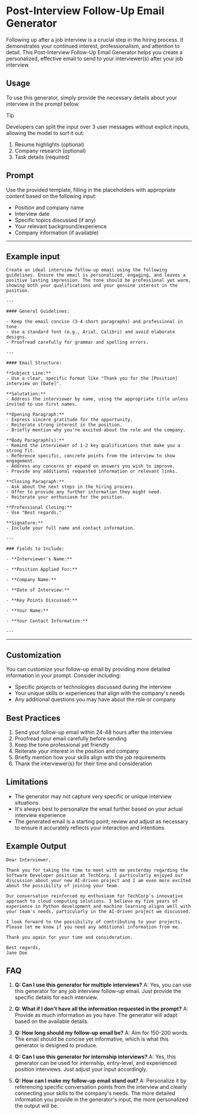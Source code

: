 # Post-Interview Follow-Up Email Generator

Following up after a job interview is a crucial step in the hiring process. It demonstrates your continued interest, professionalism, and attention to detail. This Post-Interview Follow-Up Email Generator helps you create a personalized, effective email to send to your interviewer(s) after your job interview.

## Usage
To use this generator, simply provide the necessary details about your interview in the prompt below.


> [!TIP]
> Developers can split the input over 3 user messages without explicit inputs, allowing the model to sort it out:
> 1. Resume highlights (optional)
> 2. Company research (optional)
> 3. Task details (required)

## Prompt

Use the provided template, filling in the placeholders with appropriate content based on the following input:

- Position and company name
- Interview date
- Specific topics discussed (if any)
- Your relevant background/experience
- Company information (if available)

---

## Example input

```plaintext
Create an ideal interview follow-up email using the following guidelines. Ensure the email is personalized, engaging, and leaves a positive lasting impression. The tone should be professional yet warm, showing both your qualifications and your genuine interest in the position.

---

#### General Guidelines:

- Keep the email concise (3-4 short paragraphs) and professional in tone.
- Use a standard font (e.g., Arial, Calibri) and avoid elaborate designs.
- Proofread carefully for grammar and spelling errors.

---

#### Email Structure:

**Subject Line:**
- Use a clear, specific format like "Thank you for the [Position] interview on [Date]".

**Salutation:**
- Address the interviewer by name, using the appropriate title unless invited to use first names.

**Opening Paragraph:**
- Express sincere gratitude for the opportunity.
- Reiterate strong interest in the position.
- Briefly mention why you're excited about the role and the company.

**Body Paragraph(s):**
- Remind the interviewer of 1-2 key qualifications that make you a strong fit.
- Reference specific, concrete points from the interview to show engagement.
- Address any concerns or expand on answers you wish to improve.
- Provide any additional requested information or relevant links.

**Closing Paragraph:**
- Ask about the next steps in the hiring process.
- Offer to provide any further information they might need.
- Reiterate your enthusiasm for the position.

**Professional Closing:**
- Use "Best regards,"

**Signature:**
- Include your full name and contact information.

---

### Fields to Include:

- **Interviewer's Name:**
  
- **Position Applied For:**
  
- **Company Name:**
  
- **Date of Interview:**
  
- **Key Points Discussed:**
  
- **Your Name:**
  
- **Your Contact Information:**

---
```

---

## Customization
You can customize your follow-up email by providing more detailed information in your prompt. Consider including:
- Specific projects or technologies discussed during the interview
- Your unique skills or experiences that align with the company's needs
- Any additional questions you may have about the role or company

## Best Practices
1. Send your follow-up email within 24-48 hours after the interview
2. Proofread your email carefully before sending
3. Keep the tone professional yet friendly
4. Reiterate your interest in the position and company
5. Briefly mention how your skills align with the job requirements
6. Thank the interviewer(s) for their time and consideration

## Limitations
- The generator may not capture very specific or unique interview situations
- It's always best to personalize the email further based on your actual interview experience
- The generated email is a starting point; review and adjust as necessary to ensure it accurately reflects your interaction and intentions

## Example Output
```plaintext
Dear Interviewer,

Thank you for taking the time to meet with me yesterday regarding the Software Developer position at TechCorp. I particularly enjoyed our discussion about your new AI-driven project and I am even more excited about the possibility of joining your team.

Our conversation reinforced my enthusiasm for TechCorp's innovative approach to cloud computing solutions. I believe my five years of experience in Python development and machine learning aligns well with your team's needs, particularly in the AI-driven project we discussed.

I look forward to the possibility of contributing to your projects. Please let me know if you need any additional information from me.

Thank you again for your time and consideration.

Best regards,
Jane Doe
```

## FAQ

1. **Q: Can I use this generator for multiple interviews?**
   A: Yes, you can use this generator for any job interview follow-up email. Just provide the specific details for each interview.

2. **Q: What if I don't have all the information requested in the prompt?**
   A: Provide as much information as you have. The generator will adapt based on the available details.

3. **Q: How long should my follow-up email be?**
   A: Aim for 150-200 words. The email should be concise yet informative, which is what this generator is designed to produce.

4. **Q: Can I use this generator for internship interviews?**
   A: Yes, this generator can be used for internship, entry-level, and experienced position interviews. Just adjust your input accordingly.

5. **Q: How can I make my follow-up email stand out?**
   A: Personalize it by referencing specific conversation points from the interview and clearly connecting your skills to the company's needs. The more detailed information you provide in the generator's input, the more personalized the output will be.
